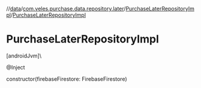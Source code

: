 //[data](../../../index.md)/[com.veles.purchase.data.repository.later](../index.md)/[PurchaseLaterRepositoryImpl](index.md)/[PurchaseLaterRepositoryImpl](-purchase-later-repository-impl.md)

# PurchaseLaterRepositoryImpl

[androidJvm]\

@Inject

constructor(firebaseFirestore: FirebaseFirestore)

